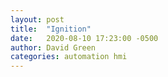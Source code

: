 ```yaml
---
layout: post
title:  "Ignition"
date:   2020-08-10 17:23:00 -0500
author: David Green
categories: automation hmi
---
```


